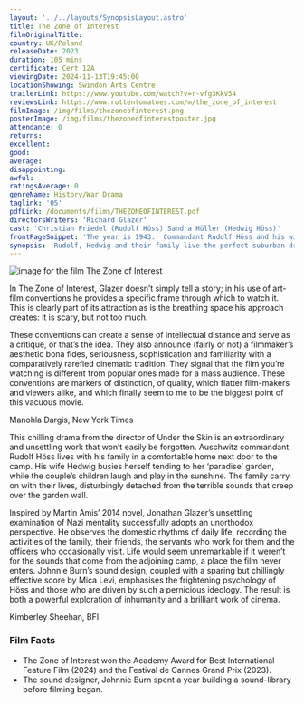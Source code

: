 ```yaml
---
layout: '../../layouts/SynopsisLayout.astro'
title: The Zone of Interest
filmOriginalTitle:
country: UK/Poland
releaseDate: 2023
duration: 105 mins
certificate: Cert 12A
viewingDate: 2024-11-13T19:45:00
locationShowing: Swindon Arts Centre
trailerLink: https://www.youtube.com/watch?v=r-vfg3KkV54
reviewsLink: https://www.rottentomatoes.com/m/the_zone_of_interest
filmImage: /img/films/thezoneofinterest.png
posterImage: /img/films/thezoneofinterestposter.jpg
attendance: 0
returns:
excellent:
good:
average:
disappointing:
awful:
ratingsAverage: 0
genreName: History/War Drama
taglink: '05'
pdfLink: /documents/films/THEZONEOFINTEREST.pdf
directorsWriters: 'Richard Glazer'
cast: 'Christian Friedel (Rudolf Höss) Sandra Hüller (Hedwig Höss)'
frontPageSnippet: 'The year is 1943.  Commandant Rudolf Höss and his wife Hedwig strive to build a dream life for their family.  Their idyllic home, complete with a thriving garden, is separated only by a wall from the infamous setting of Auschwitz.'
synopsis: 'Rudolf, Hedwig and their family live the perfect suburban dream with their beautifully ordered house and garden.  But audible from behind the wall are the sounds of mechanised death, for Rudolf Höss is the commandant of Auschwitz.  Jonathan Glazer (Birth, Under the Skin) offers his most ambitious film yet, displacing the usual tropes of the Holocaust drama to depict the pampered life of executioners inhabiting the bubble of bourgeois denial, keeping the reality of genocide hermetically sealed on the outside.'
---
```


![image for the film The Zone of Interest](/img/films/thezoneofinterest.png)

In The Zone of Interest, Glazer doesn’t simply tell a story; in his use of art-film conventions he provides a specific frame through which to watch it. This is clearly part of its attraction as is the breathing space his approach creates: it is scary, but not too much.

These conventions can create a sense of intellectual distance and serve as a critique, or that’s the idea. They also announce (fairly or not) a filmmaker’s aesthetic bona fides, seriousness, sophistication and familiarity with a comparatively rarefied cinematic tradition. They signal that the film you’re watching is different from popular ones made for a mass audience. These conventions are markers of distinction, of quality, which flatter film-makers and viewers alike, and which finally seem to me to be the biggest point of this vacuous movie.

<div class="review__author review__author--review1"> 
Manohla Dargis, New York Times
</div>

This chilling drama from the director of Under the Skin is an extraordinary and unsettling work that won’t easily be forgotten. Auschwitz commandant Rudolf Höss lives with his family in a comfortable home next door to the camp. His wife Hedwig busies herself tending to her ‘paradise’ garden, while the couple’s children laugh and play in the sunshine. The family carry on with their lives, disturbingly detached from the terrible sounds that creep over the garden wall.

Inspired by Martin Amis’ 2014 novel, Jonathan Glazer’s unsettling examination of Nazi mentality successfully adopts an unorthodox perspective. He observes the domestic rhythms of daily life, recording the activities of the family, their friends, the servants who work for them and the officers who occasionally visit. Life would seem unremarkable if it weren’t for the sounds that come from the adjoining camp, a place the film never enters. Johnnie Burn’s sound design, coupled with a sparing but chillingly effective score by Mica Levi, emphasises the frightening psychology of Höss and those who are driven by such a pernicious ideology. The result is both a powerful exploration of inhumanity and a brilliant work of cinema.

<div class="review__author"> 
Kimberley Sheehan, BFI
</div>

### Film Facts

-   The Zone of Interest won the Academy Award for Best International Feature Film (2024) and the Festival de Cannes Grand Prix (2023).
-   The sound designer, Johnnie Burn spent a year building a sound-library before filming began.
